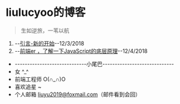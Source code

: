 # liulucyoo的博客 #
> 生如逆旅，一苇以航
1. --[引言-新的开始](https://github.com/liulucyoo/Blog433/issues/1)--12/3/2018
2. --[前端er ，了解一下JavaScript的底层原理](https://github.com/liulucyoo/Blog433/issues/2)--12/4/2018

- -----------------------------小尾巴-----------------------------
- 女 ^_^
- 前端工程师  O(∩_∩)O
- 喜欢追星 ~
- 个人邮箱 liuyu2019@foxmail.com（邮件看到会回）
